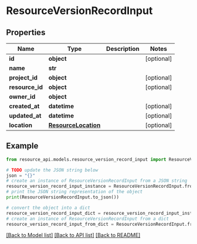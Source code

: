# ResourceVersionRecordInput


## Properties

Name | Type | Description | Notes
------------ | ------------- | ------------- | -------------
**id** | **object** |  | [optional] 
**name** | **str** |  | 
**project_id** | **object** |  | [optional] 
**resource_id** | **object** |  | [optional] 
**owner_id** | **object** |  | 
**created_at** | **datetime** |  | [optional] 
**updated_at** | **datetime** |  | [optional] 
**location** | [**ResourceLocation**](ResourceLocation.md) |  | [optional] 

## Example

```python
from resource_api.models.resource_version_record_input import ResourceVersionRecordInput

# TODO update the JSON string below
json = "{}"
# create an instance of ResourceVersionRecordInput from a JSON string
resource_version_record_input_instance = ResourceVersionRecordInput.from_json(json)
# print the JSON string representation of the object
print(ResourceVersionRecordInput.to_json())

# convert the object into a dict
resource_version_record_input_dict = resource_version_record_input_instance.to_dict()
# create an instance of ResourceVersionRecordInput from a dict
resource_version_record_input_from_dict = ResourceVersionRecordInput.from_dict(resource_version_record_input_dict)
```
[[Back to Model list]](../README.md#documentation-for-models) [[Back to API list]](../README.md#documentation-for-api-endpoints) [[Back to README]](../README.md)


